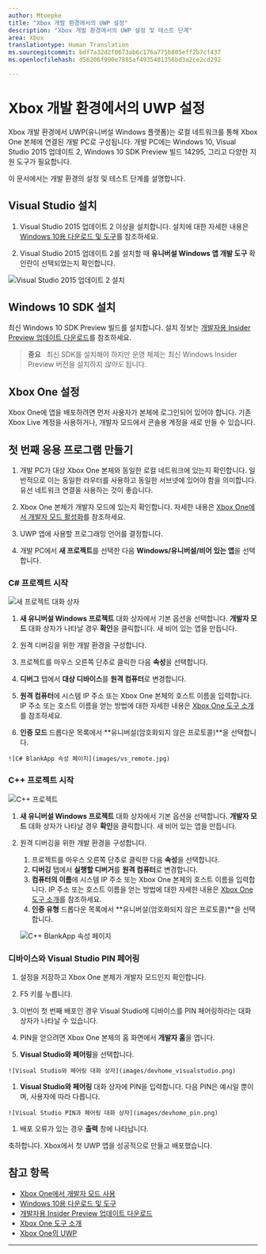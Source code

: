 ```yaml
---
author: Mtoepke
title: "Xbox 개발 환경에서의 UWP 설정"
description: "Xbox 개발 환경에서의 UWP 설정 및 테스트 단계"
area: Xbox
translationtype: Human Translation
ms.sourcegitcommit: bdf7a32d2f0673ab6c176a775b805eff2b7cf437
ms.openlocfilehash: d56206f990e7885af4935401356bd3a2ce2cd292

---
```


# Xbox 개발 환경에서의 UWP 설정

Xbox 개발 환경에서 UWP(유니버설 Windows 플랫폼)는 로컬 네트워크를 통해 Xbox One 본체에 연결된 개발 PC로 구성됩니다. 
개발 PC에는 Windows 10, Visual Studio 2015 업데이트 2, Windows 10 SDK Preview 빌드 14295, 그리고 다양한 지원 도구가 필요합니다.


이 문서에서는 개발 환경의 설정 및 테스트 단계를 설명합니다.

## Visual Studio 설치

1. Visual Studio 2015 업데이트 2 이상을 설치합니다. 설치에 대한 자세한 내용은 [Windows 10용 다운로드 및 도구](https://dev.windows.com/downloads)를 참조하세요.

1. Visual Studio 2015 업데이트 2를 설치할 때 **유니버설 Windows 앱 개발 도구** 확인란이 선택되었는지 확인합니다.

  ![Visual Studio 2015 업데이트 2 설치](images/vs_install_tools.png)

## Windows 10 SDK 설치

최신 Windows 10 SDK Preview 빌드를 설치합니다. 설치 정보는 [개발자용 Insider Preview 업데이트 다운로드](http://go.microsoft.com/fwlink/p/?LinkId=780552)를 참조하세요.

  > **중요** &nbsp;&nbsp;최신 SDK를 설치해야 하지만 운영 체제는 최신 Windows Insider Preview 버전을 설치하지 _않아도_ 됩니다.

## Xbox One 설정

Xbox One에 앱을 배포하려면 먼저 사용자가 본체에 로그인되어 있어야 합니다. 기존 Xbox Live 계정을 사용하거나, 개발자 모드에서 콘솔용 계정을 새로 만들 수 있습니다. 

## 첫 번째 응용 프로그램 만들기

1. 개발 PC가 대상 Xbox One 본체와 동일한 로컬 네트워크에 있는지 확인합니다. 일반적으로 이는 동일한 라우터를 사용하고 동일한 서브넷에 있어야 함을 의미합니다. 유선 네트워크 연결을 사용하는 것이 좋습니다.

1. Xbox One 본체가 개발자 모드에 있는지 확인합니다.  자세한 내용은 [Xbox One에서 개발자 모드 활성화](devkit-activation.md)를 참조하세요.

1. UWP 앱에 사용할 프로그래밍 언어를 결정합니다.

1. 개발 PC에서 **새 프로젝트**를 선택한 다음 **Windows/유니버설/비어 있는 앱**을 선택합니다.

### C# 프로젝트 시작

  ![새 프로젝트 대화 상자](images/vs_universal_blank.jpg)

1. **새 유니버설 Windows 프로젝트** 대화 상자에서 기본 옵션을 선택합니다. **개발자 모드** 대화 상자가 나타날 경우 **확인**을 클릭합니다. 새 비어 있는 앱을 만듭니다.

1. 원격 디버깅을 위한 개발 환경을 구성합니다.

  1. 프로젝트를 마우스 오른쪽 단추로 클릭한 다음 **속성**을 선택합니다.
  1. **디버그** 탭에서 **대상 디바이스**를 **원격 컴퓨터**로 변경합니다.
  1. **원격 컴퓨터**에 시스템 IP 주소 또는 Xbox One 본체의 호스트 이름을 입력합니다. IP 주소 또는 호스트 이름을 얻는 방법에 대한 자세한 내용은 [Xbox One 도구 소개](introduction-to-xbox-tools.md)를 참조하세요.
  1. **인증 모드** 드롭다운 목록에서 **유니버설(암호화되지 않은 프로토콜)**을 선택합니다.

    ![C# BlankApp 속성 페이지](images/vs_remote.jpg)

### C++ 프로젝트 시작

  ![C++ 프로젝트](images/vs_universal_cpp_blank.jpg)

1. **새 유니버설 Windows 프로젝트** 대화 상자에서 기본 옵션을 선택합니다. **개발자 모드** 대화 상자가 나타날 경우 **확인**을 클릭합니다. 새 비어 있는 앱을 만듭니다.

1. 원격 디버깅을 위한 개발 환경을 구성합니다.

   1. 프로젝트를 마우스 오른쪽 단추로 클릭한 다음 **속성**을 선택합니다.
   1. **디버깅** 탭에서 **실행할 디버거**를 **원격 컴퓨터**로 변경합니다.
   1. **컴퓨터의 이름**에 시스템 IP 주소 또는 Xbox One 본체의 호스트 이름을 입력합니다. IP 주소 또는 호스트 이름을 얻는 방법에 대한 자세한 내용은 [Xbox One 도구 소개](introduction-to-xbox-tools.md)를 참조하세요.
   1. **인증 유형** 드롭다운 목록에서 **유니버설(암호화되지 않은 프로토콜)**을 선택합니다.

    ![C++ BlankApp 속성 페이지](images/vs_remote_cpp.jpg)

### 디바이스와 Visual Studio PIN 페어링

1. 설정을 저장하고 Xbox One 본체가 개발자 모드인지 확인합니다.

1. F5 키를 누릅니다.

1. 이번이 첫 번째 배포인 경우 Visual Studio에 디바이스를 PIN 페어링하라는 대화 상자가 나타날 수 있습니다.

  1. PIN을 얻으려면 Xbox One 본체의 홈 화면에서 **개발자 홈**을 엽니다.
  1. **Visual Studio와 페어링**을 선택합니다.

    ![Visual Studio와 페어링 대화 상자](images/devhome_visualstudio.png)

  1. **Visual Studio와 페어링** 대화 상자에 PIN을 입력합니다. 다음 PIN은 예시일 뿐이며, 사용자에 따라 다릅니다.

    ![Visual Studio PIN과 페어링 대화 상자](images/devhome_pin.png)

  1. 배포 오류가 있는 경우 **출력** 창에 나타납니다.

축하합니다. Xbox에서 첫 UWP 앱을 성공적으로 만들고 배포했습니다.



## 참고 항목
- [Xbox One에서 개발자 모드 사용](devkit-activation.md)  
- [Windows 10용 다운로드 및 도구](https://dev.windows.com/downloads)  
- [개발자용 Insider Preview 업데이트 다운로드](http://go.microsoft.com/fwlink/?LinkId=780552)  
- [Xbox One 도구 소개](introduction-to-xbox-tools.md) 
- [Xbox One의 UWP](index.md)

----



<!--HONumber=Jun16_HO5-->


